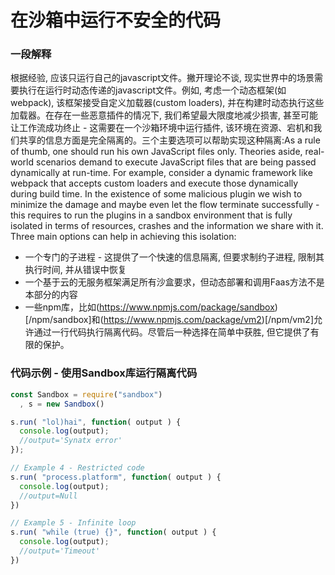 # 在沙箱中运行不安全的代码

### 一段解释

根据经验, 应该只运行自己的javascript文件。撇开理论不谈, 现实世界中的场景需要执行在运行时动态传递的javascript文件。例如, 考虑一个动态框架(如 webpack), 该框架接受自定义加载器(custom loaders), 并在构建时动态执行这些加载器。在存在一些恶意插件的情况下, 我们希望最大限度地减少损害, 甚至可能让工作流成功终止 - 这需要在一个沙箱环境中运行插件, 该环境在资源、宕机和我们共享的信息方面是完全隔离的。三个主要选项可以帮助实现这种隔离:As a rule of thumb, one should run his own JavaScript files only. Theories aside, real-world scenarios demand to execute JavaScript files that are being passed dynamically at run-time. For example, consider a dynamic framework like webpack that accepts custom loaders and execute those dynamically during build time. In the existence of some malicious plugin we wish to minimize the damage and maybe even let the flow terminate successfully - this requires to run the plugins in a sandbox environment that is fully isolated in terms of resources, crashes and the information we share with it. Three main options can help in achieving this isolation: 

- 一个专门的子进程 - 这提供了一个快速的信息隔离, 但要求制约子进程, 限制其执行时间, 并从错误中恢复
- 一个基于云的无服务框架满足所有沙盒要求，但动态部署和调用Faas方法不是本部分的内容
- 一些npm库，比如(https://www.npmjs.com/package/sandbox)[/npm/sandbox]和(https://www.npmjs.com/package/vm2)[/npm/vm2]允许通过一行代码执行隔离代码。尽管后一种选择在简单中获胜, 但它提供了有限的保护。

### 代码示例 - 使用Sandbox库运行隔离代码

```javascript
const Sandbox = require("sandbox")
  , s = new Sandbox()

s.run( "lol)hai", function( output ) {
  console.log(output);
  //output='Synatx error'
});

// Example 4 - Restricted code
s.run( "process.platform", function( output ) {
  console.log(output);
  //output=Null
})

// Example 5 - Infinite loop
s.run( "while (true) {}", function( output ) {
  console.log(output);
  //output='Timeout'
})
```